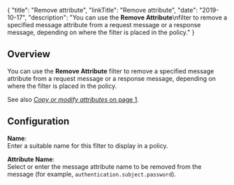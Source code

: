 {
"title": "Remove attribute",
"linkTitle": "Remove attribute",
"date": "2019-10-17",
"description": "You can use the **Remove Attribute**\\nfilter to remove a specified message attribute from a request message or a response message, depending on where the filter is placed in the policy."
}
﻿
<div id="p_utility_remove_attribute_overview">

Overview
--------

You can use the **Remove Attribute**
filter to remove a specified message attribute from a request message or a response message, depending on where the filter is placed in the policy.

See also [*Copy or modify attributes* on page 1](utility_attributes.htm).

</div>

<div id="p_utility_remove_attribute_conf">

Configuration
-------------

**Name**:\
Enter a suitable name for this filter to display in a policy.

**Attribute Name**:\
Select or enter the message attribute name to be removed from the message (for example, `authentication.subject.password`).

</div>
